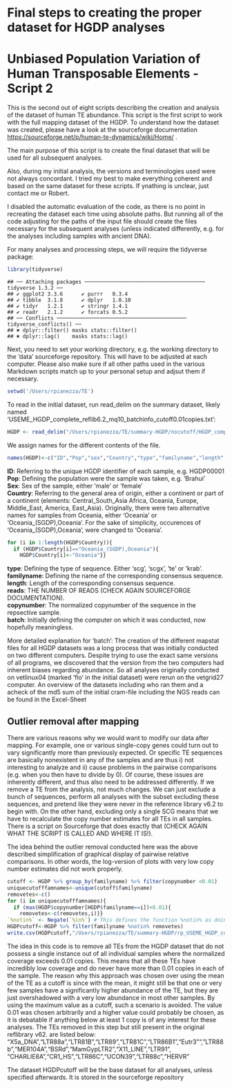 Final steps to creating the proper dataset for HGDP analyses
================

# Unbiased Population Variation of Human Transposable Elements - Script 2

This is the second out of eight scripts describing the creation and
analysis of the dataset of human TE abundance. This script is the first
script to work with the full mapping dataset of the HGDP. To understand
how the dataset was created, please have a look at the sourceforge
documentation <https://sourceforge.net/p/human-te-dynamics/wiki/Home/> .

The main purpose of this script is to create the final dataset that will
be used for all subsequent analyses.

Also, during my initial analysis, the versions and terminologies used
were not always concordant. I tried my best to make everything coherent
and based on the same dataset for these scripts. If ynathing is unclear,
just contact me or Robert.

I disabled the automatic evaluation of the code, as there is no point in
recreating the dataset each time using absolute paths. But running all
of the code adjusting for the paths of the input file should create the
files necessary for the subsequent analyses (unless indicated
differently, e.g. for the analyses including samples with ancient DNA).

For many analyses and processing steps, we will require the tidyverse
package:

``` r
library(tidyverse)
```

    ## ── Attaching packages ─────────────────────────────────────── tidyverse 1.3.2 ──
    ## ✔ ggplot2 3.3.6      ✔ purrr   0.3.4 
    ## ✔ tibble  3.1.8      ✔ dplyr   1.0.10
    ## ✔ tidyr   1.2.1      ✔ stringr 1.4.1 
    ## ✔ readr   2.1.2      ✔ forcats 0.5.2 
    ## ── Conflicts ────────────────────────────────────────── tidyverse_conflicts() ──
    ## ✖ dplyr::filter() masks stats::filter()
    ## ✖ dplyr::lag()    masks stats::lag()

Next, you need to set your working directory, e.g. the working directory
to the ‘data’ sourceforge repository. This will have to be adjusted at
each computer. Please also make sure if all other paths used in the
various Markdown scripts match up to your personal setup and adjsut them
if necessary.

``` r
setwd('/Users/rpianezza/TE')
```

To read in the initial dataset, run read_delim on the summary dataset,
likely named
‘USEME_HGDP_complete_reflib6.2_mq10_batchinfo_cutoff0.01copies.txt’:

``` r
HGDP <- read_delim("/Users/rpianezza/TE/summary-HGDP/nocutoff/HGDP_complete_reflib6.2_mq10_batchinfo.txt",delim="\t",col_names=FALSE,comment="#")
```

We assign names for the different contents of the file.

``` r
names(HGDP)<-c("ID","Pop","sex","Country","type","familyname","length","reads","copynumber","batch")
```

**ID**: Referring to the unique HGDP identifier of each sample,
e.g. HGDP00001  
**Pop**: Defining the population were the sample was taken,
e.g. ‘Brahui’  
**Sex**: Sex of the sample, either ‘male’ or ‘female’  
**Country**: Referring to the general area of origin, either a continent
or part of a continent (elements: Central_South_Asia Africa, Oceania,
Europe, Middle_East, America, East_Asia). Originally, there were two
alternative names for samples from Oceania, either ‘Oceania’ or
‘Oceania\_(SGDP),Oceania’. For the sake of simplicity, occurences of
‘Oceania\_(SGDP),Oceania’, were changed to ‘Oceania’.

``` r
for (i in 1:length(HGDP$Country)){
  if (HGDP$Country[i]=="Oceania_(SGDP),Oceania"){
    HGDP$Country[i]<-"Oceania"}}
```

**type**: Defining the type of sequence. Either ‘scg’, ‘scgx’, ‘te’ or
‘krab’.  
**familyname**: Defining the name of the corresponding consensus
sequence.  
**length**: Length of the corresponding consensus sequence.  
**reads**: THE NUMBER OF READS (CHECK AGAIN SOURCEFORGE
DOCUMENTATION).  
**copynumber**: The normalized copynumber of the sequence in the
repsective sample.  
**batch**: Initially defining the computer on which it was conducted,
now hopefully meaningless.

More detailed explanation for ‘batch’: The creation of the different
mapstat files for all HGDP datasets was a long process that was
initially conducted on two different computers. Despite trying to use
the exact same versions of all programs, we discovered that the version
from the two computers had inherent biases regarding abundance. So all
analyses originally conducted on vetlinux04 (marked ‘flo’ in the initial
dataset) were rerun on the vetgrid27 computer. An overview of the
datasets including who ran them and a acheck of the md5 sum of the
initial cram-file including the NGS reads can be found in the
Excel-Sheet

## Outlier removal after mapping

There are various reasons why we would want to modify our data after
mapping. For example, one or various single-copy genes could turn out to
vary significantly more than previously expected. Or specific TE
sequences are basically nonexistent in any of the samples and are thus
i) not interesting to analyze and ii) cause problems in the pairwise
comparisons (e.g. when you then have to divide by 0). Of course, these
issues are inherently different, and thus also need to be addressed
differently. If we remove a TE from the analysis, not much changes. We
can just exclude a bunch of sequences, perform all analyses with the
subset excluding these sequences, and pretend like they were never in
the reference library v6.2 to begin with. On the other hand, excluding
only a single SCG means that we have to recalculate the copy number
estimates for all TEs in all samples. There is a script on Sourceforge
that does exactly that (CHECK AGAIN WHAT THE SCRIPT IS CALLED AND WHERE
IT IS!).

The idea behind the outlier removal conducted here was the above
described simplification of graphical display of pairwise relative
comparisons. In other words, the log-version of plots with very low copy
number estimates did not work properly.

``` r
cutoff <- HGDP %>% group_by(familyname) %>% filter(copynumber <0.01)
uniquecutofffamnames<-unique(cutoff$familyname) 
removetes<-c()
for (i in uniquecutofffamnames){
  if (max(HGDP$copynumber[HGDP$familyname==i])<0.01){
    removetes<-c(removetes,i)}}
`%notin%` <- Negate(`%in%`) # This defines the function %notin% as doing the reverse of the function %in%
HGDPcutoff<-HGDP %>% filter(familyname %notin% removetes)
write.csv(HGDPcutoff,"/Users/rpianezza/TE/summary-HGDP/rp_USEME_HGDP_complete_reflib6.2_mq10_batchinfo_cutoff0.01.txt",row.names = FALSE)
```

The idea in this code is to remove all TEs from the HGDP dataset that do
not possess a single instance out of all individual samples where the
normalized coverage exceeds 0.01 copies. This means that all these TEs
have incredibly low coverage and do never have more than 0.01 copies in
each of the sample. The reason why this approach was chosen over using
the mean of the TE as a cutoff is since with the mean, it might still be
that one or very few samples have a significantly higher abundance of
the TE, but they are just overshadowed with a very low abundance in most
other samples. By using the maximum value as a cutoff, such a scenario
is avoided. The value 0.01 was chosen arbitrarily and a higher value
could probably be chosen, as it is debatable if anything below at least
1 copy is of any interest for these analyses. The TEs removed in this
step but still present in the original reflibrary v62. are listed below:
“X5a_DNA”,“LTR88a”,“LTR81B”,“LTR89”,“LTR81C”,“LTR86B1”,“Eutr3”“,”LTR88b”,“MER104A”,“BSRd”,“MamGypLTR2”,“X11_LINE”,“LTR91”,
“CHARLIE8A”,“CR1_HS”,“LTR86C”,“UCON39”,“LTR88c”,“HERVR”

The dataset HGDPcutoff will be the base dataset for all analyses, unless
specified afterwards. It is stored in the sourceforge repository

